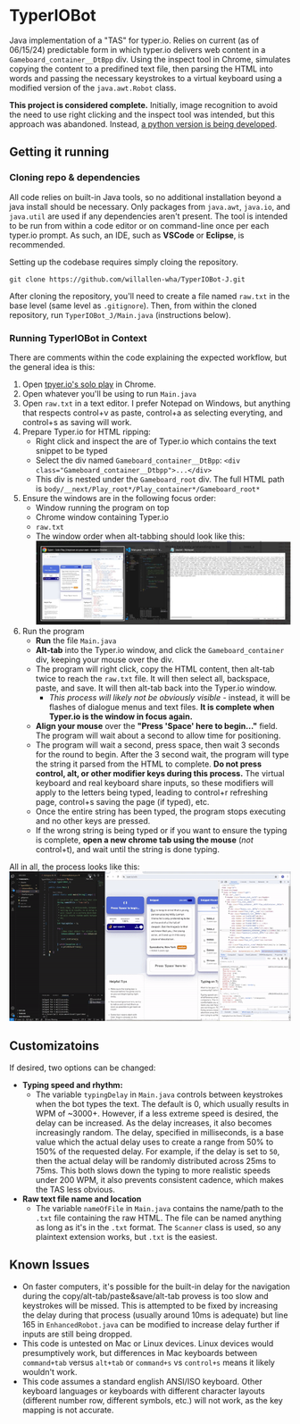 TyperIOBot
==========

Java implementation of a "TAS" for typer.io. Relies on current (as of 06/15/24) predictable form in which typer.io delivers web content in a `Gameboard_container__DtBpp` div. Using the inspect tool in Chrome, simulates copying the content to a predifined text file, then parsing the HTML into words and passing the necessary keystrokes to a virtual keyboard using a modified version of the `java.awt.Robot` class.

**This project is considered complete.** Initially, image recognition to avoid the need to use right clicking and the inspect tool was intended, but this approach was abandoned. Instead, [a python version is being developed](https://github.com/willallen-wha/TyperIOBot-P).

## Getting it running

### Cloning repo & dependencies

All code relies on built-in Java tools, so no additional installation beyond a java install should be necessary. Only packages from `java.awt`, `java.io`, and `java.util` are used if any dependencies aren't present. The tool is intended to be run from within a code editor or on command-line once per each typer.io prompt. As such, an IDE, such as **VSCode** or **Eclipse**, is recommended.

Setting up the codebase requires simply cloing the repository.
```
git clone https://github.com/willallen-wha/TyperIOBot-J.git
```

After cloning the repository, you'll need to create a file named `raw.txt` in the base level (same level as `.gitignore`). Then, from within the cloned repository, run `TyperIOBot_J/Main.java` (instructions below).

### Running TyperIOBot in Context
There are comments within the code explaining the expected workflow, but the general idea is this:

1. Open [tpyer.io's solo play](https://typer.io/solo) in Chrome.
2. Open whatever you'll be using to run `Main.java`
3. Open `raw.txt` in a text editor. I prefer Notepad on Windows, but anything that respects control+v as paste, control+a as selecting everyting, and control+s as saving will work.
5. Prepare Typer.io for HTML ripping:
    * Right click and inspect the are of Typer.io which contains the text snippet to be typed
    * Select the div named `Gameboard_container__DtBpp`: `<div class="Gameboard_container__Dtbpp">...</div>`
    * This div is nested under the `Gameboard_root` div. The full HTML path is `body/__next/Play_root*/Play_container*/Gameboard_root*`
4. Ensure the windows are in the following focus order:
    * Window running the program on top
    * Chrome window containing Typer.io
    * `raw.txt`
    * The window order when alt-tabbing should look like this:
    ![img](.Assets/taborder.png)
5. Run the program
    * **Run** the file `Main.java`
    * **Alt-tab** into the Typer.io window, and click the `Gameboard_container` div, keeping your mouse over the div.
    * The program will right click, copy the HTML content, then alt-tab twice to reach the `raw.txt` file. It will then select all, backspace, paste, and save. It will then alt-tab back into the Typer.io window.
        - *This process will likely not be obviously visible* - instead, it will be flashes of dialogue menus and text files. **It is complete when Typer.io is the window in focus again.**
    * **Align your mouse** over the **"Press 'Space' here to begin..."** field. The program will wait about a second to allow time for positioning.
    * The program will wait a second, press space, then wait 3 seconds for the round to begin. After the 3 second wait, the program will type the string it parsed from the HTML to complete. **Do not press control, alt, or other modifier keys during this process.** The virtual keyboard and real keyboard share inputs, so these modifiers will apply to the letters being typed, leading to control+r refreshing page, control+s saving the page (if typed), etc.
    * Once the entire string has been typed, the program stops executing and no other keys are pressed.
    * If the wrong string is being typed or if you want to ensure the typing is complete, **open a new chrome tab using the mouse** (*not* control+t), and wait until the string is done typing.

All in all, the process looks like this:
![gif](.Assets/runex.gif)

## Customizatoins

If desired, two options can be changed:

- **Typing speed and rhythm:**
    * The variable `typingDelay` in `Main.java` controls between keystrokes when the bot types the text. The default is 0, which usually results in WPM of ~3000+. However, if a less extreme speed is desired, the delay can be increased. As the delay increases, it also becomes increasingly random. The delay, specified in milliseconds, is a base value which the actual delay uses to create a range from 50% to 150% of the requested delay. For example, if the delay is set to `50`, then the actual delay will be randomly distributed across 25ms to 75ms. This both slows down the typing to more realistic speeds under 200 WPM, it also prevents consistent cadence, which makes the TAS less obvious.
- **Raw text file name and location**
    * The variable `nameOfFile` in `Main.java` contains the name/path to the `.txt` file containing the raw HTML. The file can be named anything as long as it's in the `.txt` format. The `Scanner` class is used, so any plaintext extension works, but `.txt` is the easiest.

## Known Issues

* On faster computers, it's possible for the built-in delay for the navigation during the copy/alt-tab/paste&save/alt-tab provess is too slow and keystrokes will be missed. This is attempted to be fixed by increasing the delay during that process (usually around 10ms is adequate) but line 165 in `EnhancedRobot.java` can be modified to increase delay further if inputs are still being dropped.
* This code is untested on Mac or Linux devices. Linux devices would presumptively work, but differences in Mac keyboards between `command+tab` versus `alt+tab` or `command+s` vs `control+s` means it likely wouldn't work.
* This code assumes a standard english ANSI/ISO keyboard. Other keyboard languages or keyboards with different character layouts (different number row, different symbols, etc.) will not work, as the key mapping is not accurate.

